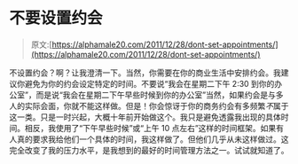 # 不要设置约会

> 原文:[https://alphamale20.com/2011/12/28/dont-set-appointments/](https://alphamale20.com/2011/12/28/dont-set-appointments/)

不设置约会？啊？让我澄清一下。当然，你需要在你的商业生活中安排约会。我建议你避免为你的约会设定特定的时间。不要说“我会在星期二下午 2:30 到你的办公室”，而是说“我会在星期二下午早些时候到你的办公室”当然，如果约会是与多人的实际会面，你就不能这样做。但是！你会惊讶于你的商务约会有多频繁*不*属于这一类。只是一时兴起，大概十年前开始做这个。我只是避免透露我出现的具体时间。相反，我使用了“下午早些时候”或“上午 10 点左右”这样的时间框架。如果有人真的要求我给他们一个具体的时间，我这样做了。但他们几乎从未这样做过。这完全改变了我的压力水平，是我想到的最好的时间管理方法之一。试试就知道了。